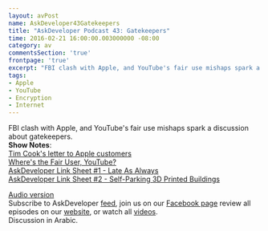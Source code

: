 ```yaml
---
layout: avPost
name: AskDeveloper43Gatekeepers
title: "AskDeveloper Podcast 43: Gatekeepers"
time: 2016-02-21 16:00:00.003000000 -08:00
category: av
commentsSection: 'true'
frontpage: 'true'
excerpt: "FBI clash with Apple, and YouTube's fair use mishaps spark a discussion about gatekeepers"
tags: 
- Apple
- YouTube
- Encryption 
- Internet
---
```


<div class="youtube-container">
   <div class="youtube-player" data-id="v-zp-uGI3NM"></div>
</div>

FBI clash with Apple, and YouTube's fair use mishaps spark a discussion about gatekeepers.  
**Show Notes**:  
[Tim Cook's letter to Apple customers](http://www.apple.com/customer-letter/)  
[Where's the Fair User, YouTube?](http://amreldib.com/linkblog/WhereIsTheFairUse)  
[AskDeveloper Link Sheet #1 - Late As Always](http://amreldib.com/linkblog/AskDeveloperLinksheet1LateAsAlways)  
[AskDeveloper Link Sheet #2 - Self-Parking 3D Printed Buildings](http://amreldib.com/linkblog/AskDeveloperLinksheet2SelfParking3DPrintedBuildings)  

[Audio version](https://soundcloud.com/askdeveloper/ep43-gate-keepers)  
Subscribe to AskDeveloper [feed](http://feeds.feedburner.com/Askdeveloper), join us on our [Facebook page](https://www.facebook.com/askdeveloper) review all episodes on our [website](http://www.askdeveloper.com/), or watch all [videos](https://www.youtube.com/user/bashmohandes/).  
Discussion in Arabic.  
